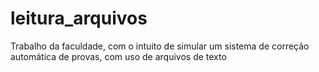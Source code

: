 # leitura_arquivos
Trabalho da faculdade, com o intuito de simular um sistema de correção automática de provas, com uso de arquivos de texto
